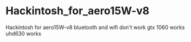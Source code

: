 # Hackintosh_for_aero15W-v8
Hackintosh for aero15W-v8
bluetooth and wifi don't work
gtx 1060 works
uhd630 works
